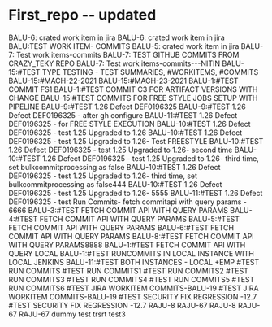 # First_repo -- updated
BALU-6: crated work item in jira
BALU-6: crated work item in jira
BALU:TEST WORK ITEM- COMMITS
BALU-5: crated work item in jira
BALU-7: Test work items-commits
BALU-7: TEST GITHUB COMMITS FROM CRAZY_TEKY REPO
BALU-7: Test work items-commits---NITIN
BALU-15:#TEST TYPE TESTING - TEST SUMMARIES, #WORKITEMS, #COMMITS
BALU-15:#MACH-22-2021
BALU-15:#MACH-23-2021
BALU-1:#TEST COMMIT FS1
BALU-1:#TEST COMMIT C3 FOR ARTIFACT VERSIONS WITH CHANGE
BALU-15:#TEST COMMITS FOR FREE STYLE JOBS SETUP WITH PIPELINE
BALU-9:#TEST 1.26 Defect DEF0196325
BALU-9:#TEST 1.26 Defect DEF0196325 - after gh configure
BALU-11:#TEST 1.26 Defect DEF0196325 - for FREE STYLE EXECUTION
BALU-10:#TEST 1.26 Defect DEF0196325 - test 1.25 Upgraded to 1.26
BALU-10:#TEST 1.26 Defect DEF0196325 - test 1.25 Upgraded to 1.26- Test FREESTYLE
BALU-10:#TEST 1.26 Defect DEF0196325 - test 1.25 Upgraded to 1.26- second time
BALU-10:#TEST 1.26 Defect DEF0196325 - test 1.25 Upgraded to 1.26- third time, set bulkcommitprocessing as false
BALU-10:#TEST 1.26 Defect DEF0196325 - test 1.25 Upgraded to 1.26- third time, set bulkcommitprocessing as false444
BALU-10:#TEST 1.26 Defect DEF0196325 - test 1.25 Upgraded to 1.26- 5555
BALU-11:#TEST 1.26 Defect DEF0196325 - test Run Commits- fetch commitapi with query params - 6666
BALU-3:#TEST FETCH COMMIT API WITH QUERY PARAMS
BALU-4:#TEST FETCH COMMIT API WITH QUERY PARAMS
BALU-5:#TEST FETCH COMMIT API WITH QUERY PARAMS
BALU-6:#TEST FETCH COMMIT API WITH QUERY PARAMS
BALU-8:#TEST FETCH COMMIT API WITH QUERY PARAMS8888
BALU-1:#TEST FETCH COMMIT API WITH QUERY LOCAL
BALU-1:#TEST RUNCOMMITS IN LOCAL INSTANCE WITH LOCAL JENKINS
BALU-11:#TEST BOTH INSTANCES - LOCAL +EMP
#TEST RUN COMMITS
#TEST RUN COMMITS1
#TEST RUN COMMITS2
#TEST RUN COMMITS3
#TEST RUN COMMITS4
#TEST RUN COMMITS5
#TEST RUN COMMITS6
#TEST JIRA WORKITEM COMMITS-BALU-19
#TEST JIRA WORKITEM COMMITS-BALU-19
#TEST SECURITY FIX REGRESSION -12.7
#TEST SECURITY FIX REGRESSION -12.7
RAJU-8
RAJU-67
RAJU-8
RAJU-67
RAJU-67
dummy
test
trsrt
test3

